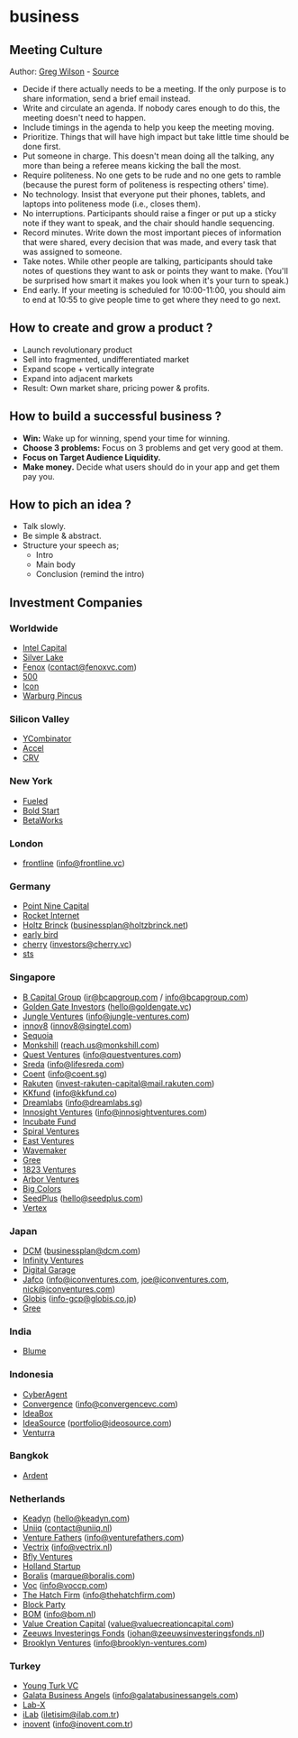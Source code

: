 # business

## Meeting Culture

Author: [Greg Wilson](http://third-bit.com/) - [Source](https://mobile.twitter.com/gvwilson/status/994553693772099589)

* Decide if there actually needs to be a meeting. If the only purpose is to share information, send a brief email instead.
* Write and circulate an agenda.  If nobody cares enough to do this, the meeting doesn't need to happen.
* Include timings in the agenda to help you keep the meeting moving.
* Prioritize. Things that will have high impact but take little time should be done first.
* Put someone in charge. This doesn't mean doing all the talking, any more than being a referee means kicking the ball the most.
* Require politeness. No one gets to be rude and no one gets to ramble (because the purest form of politeness is respecting others' time).
* No technology. Insist that everyone put their phones, tablets, and laptops into politeness mode (i.e., closes them).
* No interruptions. Participants should raise a finger or put up a sticky note if they want to speak, and the chair should handle sequencing.
* Record minutes.  Write down the most important pieces of information that were shared, every decision that was made, and every task that was assigned to someone.
* Take notes.  While other people are talking, participants should take notes of questions they want to ask or points they want to make.  (You'll be surprised how smart it makes you look when it's your turn to speak.)
* End early. If your meeting is scheduled for 10:00-11:00, you should aim to end at 10:55 to give people time to get where they need to go next.

## How to create and grow a product ?

* Launch revolutionary product
* Sell into fragmented, undifferentiated market
* Expand scope + vertically integrate
* Expand into adjacent markets
* Result: Own market share, pricing power & profits.

## How to build a successful business ?

* **Win:** Wake up for winning, spend your time for winning. 
* **Choose 3 problems:** Focus on 3 problems and get very good at them.
* **Focus on Target Audience Liquidity.**
* **Make money.** Decide what users should do in your app and get them pay you.

## How to pich an idea ?

* Talk slowly.
* Be simple & abstract.
* Structure your speech as;
  * Intro
  * Main body
  * Conclusion (remind the intro)

## Investment Companies

### Worldwide

* [Intel Capital](http://www.intelcapital.com/)
* [Silver Lake](http://www.silverlake.com/)
* [Fenox](http://www.fenoxvc.com/contact-us/) (contact@fenoxvc.com)
* [500](https://500.co/)
* [Icon](http://iconventures.com) 
* [Warburg Pincus](http://www.warburgpincus.com/)

### Silicon Valley

* [YCombinator](https://ycombinator.com)
* [Accel](https://www.accel.com)
* [CRV](https://www.crv.com)

### New York

* [Fueled](https://fueled.com/)
* [Bold Start](http://www.boldstart.vc/)
* [BetaWorks](https://betaworks.com/)

### London

* [frontline](http://frontline.vc) (info@frontline.vc)

### Germany

* [Point Nine Capital](http://www.pointninecap.com/)
* [Rocket Internet](https://www.rocket-internet.com/)
* [Holtz Brinck](https://www.holtzbrinck-ventures.com/) (businessplan@holtzbrinck.net)
* [early bird](https://www.earlybird.com)
* [cherry](http://www.cherry.vc/) (investors@cherry.vc)
* [sts](http://www.sts-ventures.de/)

### Singapore

* [B Capital Group](https://bcapgroup.com/) (ir@bcapgroup.com / info@bcapgroup.com)
* [Golden Gate Investors](http://goldengate.vc/investors/) (hello@goldengate.vc)
* [Jungle Ventures](http://www.jungle-ventures.com/) (info@jungle-ventures.com)
* [innov8](http://innov8.singtel.com) (innov8@singtel.com)
* [Sequoia](https://www.sequoiacap.com/)
* [Monkshill](http://www.monkshill.com/) (reach.us@monkshill.com)
* [Quest Ventures](https://www.questventures.com/) (info@questventures.com)
* [Sreda](http://sreda.vc/) (info@lifesreda.com)
* [Coent](http://coent.sg) (info@coent.sg)
* [Rakuten](https://capital.rakuten.com/) (invest-rakuten-capital@mail.rakuten.com)
* [KKfund](http://kkfund.co) (info@kkfund.co)
* [Dreamlabs](http://dreamlabs.sg) (info@dreamlabs.sg)
* [Innosight Ventures](http://www.innosightventures.com/) (info@innosightventures.com)
* [Incubate Fund](http://incubatefund.com/en/)
* [Spiral Ventures](https://spiral-ventures.com/)
* [East Ventures](https://east.vc)
* [Wavemaker](http://wavemaker.vc/#intro)
* [Gree](https://www.greeventures.com/en/) 
* [1823 Ventures](https://www.1823ventures.com)
* [Arbor Ventures](http://www.arborventures.com/)
* [Big Colors](http://bigcolors.com/)
* [SeedPlus](http://www.seedplus.com/) (hello@seedplus.com)
* [Vertex](http://www.vertexventures.com/)


### Japan

* [DCM](https://www.dcm.com) (businessplan@dcm.com)
* [Infinity Ventures](http://www.infinityventures.com/)
* [Digital Garage](http://www.garage.co.jp/en/)
* [Jafco](http://www.jafco.com/) (info@iconventures.com, joe@iconventures.com, nick@iconventures.com)
* [Globis](http://www.globiscapital.co.jp/en/) (info-gcp@globis.co.jp)
* [Gree](https://www.greeventures.com/en/) 

### India

* [Blume](http://blume.vc/)

### Indonesia

* [CyberAgent](http://www.cyberagentventures.com/)
* [Convergence](http://www.convergencevc.com/) (info@convergencevc.com)
* [IdeaBox](http://ideabox.co.id/)
* [IdeaSource](http://ideasource.com) (portfolio@ideosource.com)
* [Venturra](http://venturra.com)

### Bangkok

* [Ardent](http://www.ardentcapital.com/ardent/)

### Netherlands

* [Keadyn](http://www.keadyn.com/) (hello@keadyn.com)
* [Uniiq](https://uniiq.nl) (contact@uniiq.nl)
* [Venture Fathers](http://www.venturefathers.com/) (info@venturefathers.com)
* [Vectrix](https://www.vectrix.nl/en/contact/) (info@vectrix.nl)
* [Bfly Ventures](http://www.bfly.vc/)
* [Holland Startup](https://www.hollandstartup.com)
* [Boralis](http://boralis.com) (marque@boralis.com)
* [Voc](http://www.voccp.com/) (info@voccp.com)
* [The Hatch Firm](http://thehatchfirm.com/) (info@thehatchfirm.com)
* [Block Party](http://blckprty.com/)
* [BOM](http://bom.nl) (info@bom.nl)
* [Value Creation Capital](http://valuecreationcapital.com) (value@valuecreationcapital.com)
* [Zeeuws Investerings Fonds](http://zeeuwsinvesteringsfonds.nl) (johan@zeeuwsinvesteringsfonds.nl)
* [Brooklyn Ventures](https://www.brooklyn-ventures.com/) (info@brooklyn-ventures.com)

### Turkey

* [Young Turk VC](http://www.youngturkvc.com/)
* [Galata Business Angels](http://www.galatabusinessangels.com/) (info@galatabusinessangels.com)
* [Lab-X](http://lab-x.org/)
* [iLab](http://www.ilab.com.tr/) (iletisim@ilab.com.tr)
* [inovent](http://www.inovent.com.tr/) (info@inovent.com.tr)
